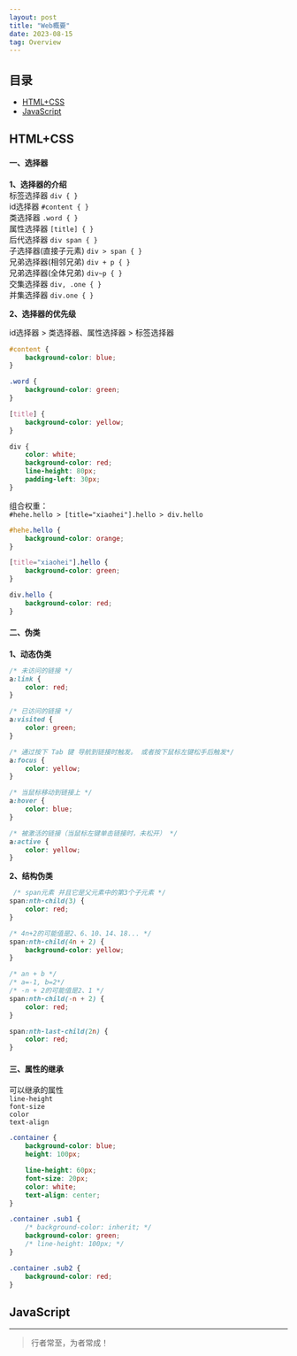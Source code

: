 ```yaml
---
layout: post
title: "Web概要"
date: 2023-08-15
tag: Overview
---   
```





## 目录
* [HTML+CSS](#content1)
* [JavaScript](#content2)



<!-- ************************************************ -->
## <a id="content1">HTML+CSS</a>

#### **一、选择器**     

**1、选择器的介绍**    
标签选择器 `div { }`      
id选择器 `#content { }`         
类选择器 `.word { }`   
属性选择器 `[title] { }`   
后代选择器 `div span { }`   
子选择器(直接子元素) `div > span { }`    
兄弟选择器(相邻兄弟) `div + p { }`    
兄弟选择器(全体兄弟) `div~p { }`    
交集选择器 `div, .one { }`    
并集选择器 `div.one { }`

**2、选择器的优先级**   

id选择器 > 类选择器、属性选择器 > 标签选择器     
```css
#content {
    background-color: blue;
}

.word {
    background-color: green;
}

[title] {
    background-color: yellow;
}

div {
    color: white;
    background-color: red;
    line-height: 80px;
    padding-left: 30px;
}
```

组合权重：   
`#hehe.hello > [title="xiaohei"].hello > div.hello`    
```css
#hehe.hello {
    background-color: orange;
}

[title="xiaohei"].hello {
    background-color: green;
}

div.hello {
    background-color: red;
}
```

#### **二、伪类**     

**1、动态伪类**    
```css
/* 未访问的链接 */
a:link {
    color: red;
}

/* 已访问的链接 */
a:visited {
    color: green;
}

/* 通过按下 Tab 键 导航到链接时触发。 或者按下鼠标左键松手后触发*/
a:focus {
    color: yellow;
}

/* 当鼠标移动到链接上 */
a:hover {
    color: blue;
}

/* 被激活的链接（当鼠标左键单击链接时，未松开） */
a:active {
    color: yellow;
}
```

**2、结构伪类**    

```css
 /* span元素 并且它是父元素中的第3个子元素 */
span:nth-child(3) {
    color: red;
}

/* 4n+2的可能值是2、6、10、14、18... */
span:nth-child(4n + 2) {
    background-color: yellow;
}

/* an + b */
/* a=-1, b=2*/
/* -n + 2的可能值是2、1 */
span:nth-child(-n + 2) {
    color: red;
}

span:nth-last-child(2n) {
    color: red;
}
```



#### **三、属性的继承**    

可以继承的属性     
`line-height`   
`font-size`    
`color`    
`text-align`    

```css
.container {
    background-color: blue;
    height: 100px;

    line-height: 60px;
    font-size: 20px;
    color: white;
    text-align: center;
}

.container .sub1 {
    /* background-color: inherit; */
    background-color: green;
    /* line-height: 100px; */
}

.container .sub2 {
    background-color: red;
}
```



<!-- ************************************************ -->
## <a id="content2">JavaScript</a>








----------
>  行者常至，为者常成！



